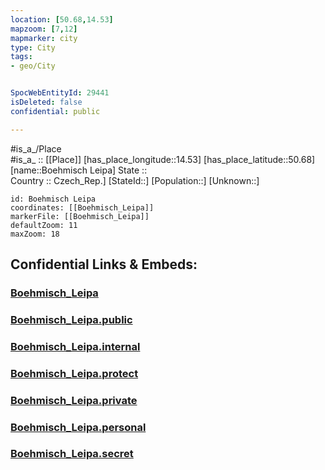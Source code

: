 ```yaml
---
location: [50.68,14.53] 
mapzoom: [7,12] 
mapmarker: city 
type: City
tags:
- geo/City


SpocWebEntityId: 29441
isDeleted: false
confidential: public

---
```

#is_a_/Place  
#is_a_ :: [[Place]] 
[has_place_longitude::14.53] 
[has_place_latitude::50.68] 
[name::Boehmisch Leipa] 
State ::  
Country :: Czech_Rep.] 
[StateId::] 
[Population::] 
[Unknown::] 


```leaflet
id: Boehmisch Leipa
coordinates: [[Boehmisch_Leipa]] 
markerFile: [[Boehmisch_Leipa]] 
defaultZoom: 11 
maxZoom: 18
```


## Confidential Links & Embeds: 

### [Boehmisch_Leipa](/_Standards/Earth/Continent/Europe/Europe~Central/Czech_Republic/regions~Czech_Republic/Liberecký/City/Boehmisch_Leipa.md) 

### [Boehmisch_Leipa.public](/_public/Earth/Continent/Europe/Europe~Central/Czech_Republic/regions~Czech_Republic/Liberecký/City/Boehmisch_Leipa.public.md) 

### [Boehmisch_Leipa.internal](/_internal/Earth/Continent/Europe/Europe~Central/Czech_Republic/regions~Czech_Republic/Liberecký/City/Boehmisch_Leipa.internal.md) 

### [Boehmisch_Leipa.protect](/_protect/Earth/Continent/Europe/Europe~Central/Czech_Republic/regions~Czech_Republic/Liberecký/City/Boehmisch_Leipa.protect.md) 

### [Boehmisch_Leipa.private](/_private/Earth/Continent/Europe/Europe~Central/Czech_Republic/regions~Czech_Republic/Liberecký/City/Boehmisch_Leipa.private.md) 

### [Boehmisch_Leipa.personal](/_personal/Earth/Continent/Europe/Europe~Central/Czech_Republic/regions~Czech_Republic/Liberecký/City/Boehmisch_Leipa.personal.md) 

### [Boehmisch_Leipa.secret](/_secret/Earth/Continent/Europe/Europe~Central/Czech_Republic/regions~Czech_Republic/Liberecký/City/Boehmisch_Leipa.secret.md)

